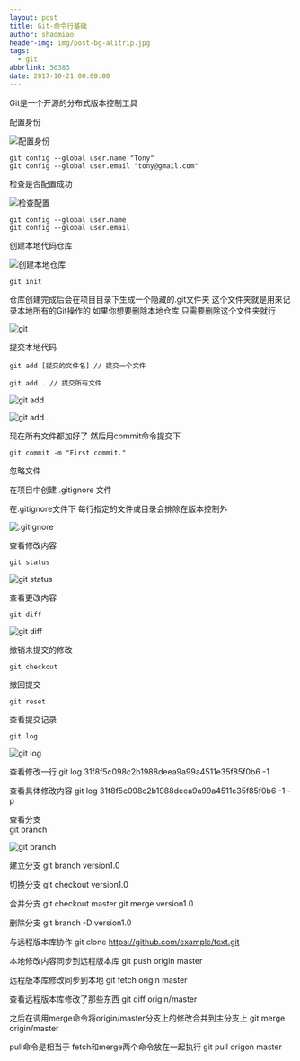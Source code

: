```yaml
---
layout: post
title: Git-命令行基础
author: shaomiao
header-img: img/post-bg-alitrip.jpg
tags:
  - git
abbrlink: 50383
date: 2017-10-21 00:00:00
---
```

Git是一个开源的分布式版本控制工具

配置身份

![配置身份](http://upload-images.jianshu.io/upload_images/2590671-227984aa4a843aea.png?imageMogr2/auto-orient/strip%7CimageView2/2/w/1240)

	git config --global user.name "Tony"
	git config --global user.email "tony@gmail.com"


检查是否配置成功

![检查配置](http://upload-images.jianshu.io/upload_images/2590671-928c9c6757dc67e0.png?imageMogr2/auto-orient/strip%7CimageView2/2/w/1240)

	git config --global user.name 
	git config --global user.email

创建本地代码仓库

![创建本地仓库](http://upload-images.jianshu.io/upload_images/2590671-e754601d1294c2da.png?imageMogr2/auto-orient/strip%7CimageView2/2/w/1240)

	git init


仓库创建完成后会在项目目录下生成一个隐藏的.git文件夹 这个文件夹就是用来记录本地所有的Git操作的
如果你想要删除本地仓库 只需要删除这个文件夹就行

![git](http://upload-images.jianshu.io/upload_images/2590671-3dff03268e6c368d.png?imageMogr2/auto-orient/strip%7CimageView2/2/w/1240)

提交本地代码

	git add [提交的文件名] // 提交一个文件 

	git add . // 提交所有文件

![git add](http://upload-images.jianshu.io/upload_images/2590671-7e2ae3e2d7d6b0ce.png?imageMogr2/auto-orient/strip%7CimageView2/2/w/1240)

![git add .](http://upload-images.jianshu.io/upload_images/2590671-5a267cd07270af2f.png?imageMogr2/auto-orient/strip%7CimageView2/2/w/1240)


现在所有文件都加好了  然后用commit命令提交下

	git commit -m "First commit."


忽略文件

在项目中创建  .gitignore 文件  

在.gitignore文件下 每行指定的文件或目录会排除在版本控制外

![.gitignore](http://upload-images.jianshu.io/upload_images/2590671-1fb5b8fd5616d1da.png?imageMogr2/auto-orient/strip%7CimageView2/2/w/1240)


查看修改内容

	git status


![git status](http://upload-images.jianshu.io/upload_images/2590671-2ce1bd904ae1ed59.png?imageMogr2/auto-orient/strip%7CimageView2/2/w/1240)

查看更改内容

	git diff

![git diff](http://upload-images.jianshu.io/upload_images/2590671-fbf6e8ddf3bd958b.png?imageMogr2/auto-orient/strip%7CimageView2/2/w/1240)


撤销未提交的修改

	git checkout

撤回提交

	git reset


查看提交记录

	git log

![git log](http://upload-images.jianshu.io/upload_images/2590671-3446be699c5f2adb.png?imageMogr2/auto-orient/strip%7CimageView2/2/w/1240)

查看修改一行
git log 31f8f5c098c2b1988deea9a99a4511e35f85f0b6 -1

查看具体修改内容
git log 31f8f5c098c2b1988deea9a99a4511e35f85f0b6 -1 -p


查看分支  
	git branch	

![git branch](http://upload-images.jianshu.io/upload_images/2590671-2778e9e774286b00.png?imageMogr2/auto-orient/strip%7CimageView2/2/w/1240)

建立分支
	git branch version1.0

切换分支
	git checkout version1.0

合并分支
	git checkout master
	git merge version1.0

删除分支
	git branch -D version1.0


与远程版本库协作
	git clone https://github.com/example/text.git

本地修改内容同步到远程版本库
	git push origin master

远程版本库修改同步到本地
	git fetch origin master
	
查看远程版本库修改了那些东西
	git diff origin/master
	
之后在调用merge命令将origin/master分支上的修改合并到主分支上
	git merge origin/master
	
pull命令是相当于 fetch和merge两个命令放在一起执行
	git pull origon master
